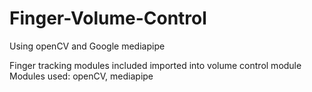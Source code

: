 # Finger-Volume-Control
Using openCV and Google mediapipe

Finger tracking modules included imported into volume control module
Modules used: openCV, mediapipe
